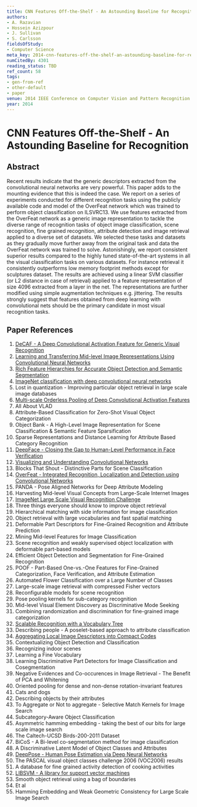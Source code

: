 ```yaml
---
title: CNN Features Off-the-Shelf - An Astounding Baseline for Recognition
authors:
- A. Razavian
- Hossein Azizpour
- J. Sullivan
- S. Carlsson
fieldsOfStudy:
- Computer Science
meta_key: 2014-cnn-features-off-the-shelf-an-astounding-baseline-for-recognition
numCitedBy: 4301
reading_status: TBD
ref_count: 58
tags:
- gen-from-ref
- other-default
- paper
venue: 2014 IEEE Conference on Computer Vision and Pattern Recognition Workshops
year: 2014
---
```


# CNN Features Off-the-Shelf - An Astounding Baseline for Recognition

## Abstract

Recent results indicate that the generic descriptors extracted from the convolutional neural networks are very powerful. This paper adds to the mounting evidence that this is indeed the case. We report on a series of experiments conducted for different recognition tasks using the publicly available code and model of the OverFeat network which was trained to perform object classification on ILSVRC13. We use features extracted from the OverFeat network as a generic image representation to tackle the diverse range of recognition tasks of object image classification, scene recognition, fine grained recognition, attribute detection and image retrieval applied to a diverse set of datasets. We selected these tasks and datasets as they gradually move further away from the original task and data the OverFeat network was trained to solve. Astonishingly, we report consistent superior results compared to the highly tuned state-of-the-art systems in all the visual classification tasks on various datasets. For instance retrieval it consistently outperforms low memory footprint methods except for sculptures dataset. The results are achieved using a linear SVM classifier (or L2 distance in case of retrieval) applied to a feature representation of size 4096 extracted from a layer in the net. The representations are further modified using simple augmentation techniques e.g. jittering. The results strongly suggest that features obtained from deep learning with convolutional nets should be the primary candidate in most visual recognition tasks.

## Paper References

1. [DeCAF - A Deep Convolutional Activation Feature for Generic Visual Recognition](2014-decaf-a-deep-convolutional-activation-feature-for-generic-visual-recognition)
2. [Learning and Transferring Mid-level Image Representations Using Convolutional Neural Networks](2014-learning-and-transferring-mid-level-image-representations-using-convolutional-neural-networks)
3. [Rich Feature Hierarchies for Accurate Object Detection and Semantic Segmentation](2014-rich-feature-hierarchies-for-accurate-object-detection-and-semantic-segmentation)
4. [ImageNet classification with deep convolutional neural networks](2012-imagenet-classification-with-deep-convolutional-neural-networks)
5. Lost in quantization - Improving particular object retrieval in large scale image databases
6. [Multi-scale Orderless Pooling of Deep Convolutional Activation Features](2014-multi-scale-orderless-pooling-of-deep-convolutional-activation-features)
7. All About VLAD
8. Attribute-Based Classification for Zero-Shot Visual Object Categorization
9. Object Bank - A High-Level Image Representation for Scene Classification & Semantic Feature Sparsification
10. Sparse Representations and Distance Learning for Attribute Based Category Recognition
11. [DeepFace - Closing the Gap to Human-Level Performance in Face Verification](2014-deepface-closing-the-gap-to-human-level-performance-in-face-verification)
12. [Visualizing and Understanding Convolutional Networks](2014-visualizing-and-understanding-convolutional-networks)
13. Blocks That Shout - Distinctive Parts for Scene Classification
14. [OverFeat - Integrated Recognition, Localization and Detection using Convolutional Networks](2014-overfeat-integrated-recognition-localization-and-detection-using-convolutional-networks)
15. PANDA - Pose Aligned Networks for Deep Attribute Modeling
16. Harvesting Mid-level Visual Concepts from Large-Scale Internet Images
17. [ImageNet Large Scale Visual Recognition Challenge](2015-imagenet-large-scale-visual-recognition-challenge)
18. Three things everyone should know to improve object retrieval
19. Hierarchical matching with side information for image classification
20. Object retrieval with large vocabularies and fast spatial matching
21. Deformable Part Descriptors for Fine-Grained Recognition and Attribute Prediction
22. Mining Mid-level Features for Image Classification
23. Scene recognition and weakly supervised object localization with deformable part-based models
24. Efficient Object Detection and Segmentation for Fine-Grained Recognition
25. POOF - Part-Based One-vs.-One Features for Fine-Grained Categorization, Face Verification, and Attribute Estimation
26. Automated Flower Classification over a Large Number of Classes
27. Large-scale image retrieval with compressed Fisher vectors
28. Reconfigurable models for scene recognition
29. Pose pooling kernels for sub-category recognition
30. Mid-level Visual Element Discovery as Discriminative Mode Seeking
31. Combining randomization and discrimination for fine-grained image categorization
32. [Scalable Recognition with a Vocabulary Tree](2006-scalable-recognition-with-a-vocabulary-tree)
33. Describing people - A poselet-based approach to attribute classification
34. [Aggregating Local Image Descriptors into Compact Codes](2012-aggregating-local-image-descriptors-into-compact-codes)
35. Contextualizing Object Detection and Classification
36. Recognizing indoor scenes
37. Learning a Fine Vocabulary
38. Learning Discriminative Part Detectors for Image Classification and Cosegmentation
39. Negative Evidences and Co-occurences in Image Retrieval - The Benefit of PCA and Whitening
40. Oriented pooling for dense and non-dense rotation-invariant features
41. Cats and dogs
42. Describing objects by their attributes
43. To Aggregate or Not to aggregate - Selective Match Kernels for Image Search
44. Subcategory-Aware Object Classification
45. Asymmetric hamming embedding - taking the best of our bits for large scale image search
46. The Caltech-UCSD Birds-200-2011 Dataset
47. BiCoS - A Bi-level co-segmentation method for image classification
48. A Discriminative Latent Model of Object Classes and Attributes
49. [DeepPose - Human Pose Estimation via Deep Neural Networks](2014-deeppose-human-pose-estimation-via-deep-neural-networks)
50. The PASCAL visual object classes challenge 2006 (VOC2006) results
51. A database for fine grained activity detection of cooking activities
52. [LIBSVM - A library for support vector machines](2011-libsvm-a-library-for-support-vector-machines)
53. Smooth object retrieval using a bag of boundaries
54. Et al
55. Hamming Embedding and Weak Geometric Consistency for Large Scale Image Search

